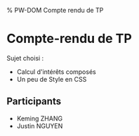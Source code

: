 % PW-DOM  Compte rendu de TP

# Compte-rendu de TP

Sujet choisi : 

- Calcul d'intérêts composés
- Un peu de Style en CSS

## Participants 

* Keming ZHANG
* Justin NGUYEN


